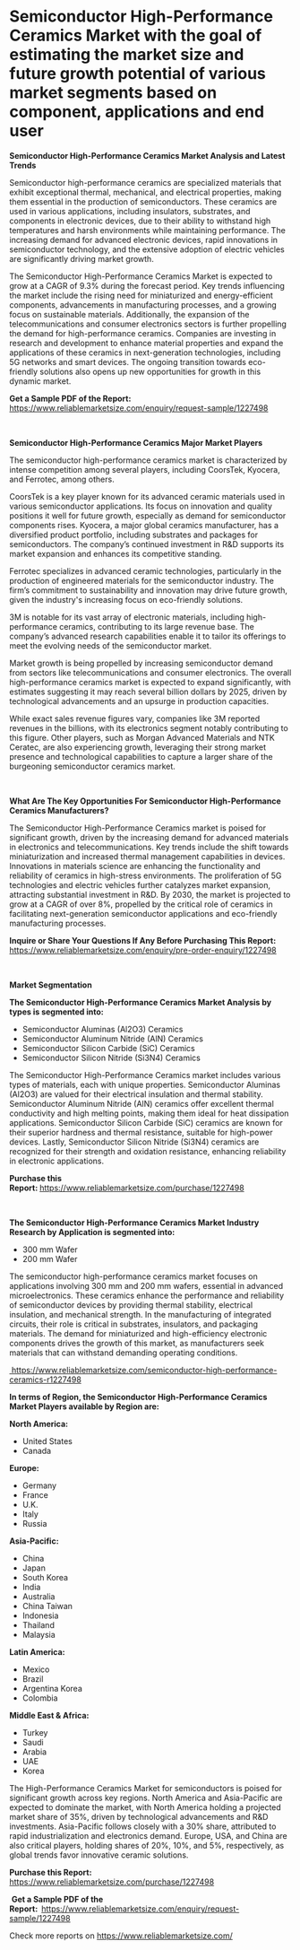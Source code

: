 <p><h1>Semiconductor High-Performance Ceramics Market with the goal of estimating the market size and future growth potential of various market segments based on component, applications and end user</h1></p><p><strong>Semiconductor High-Performance Ceramics Market Analysis and Latest Trends</strong></p>
<p><p>Semiconductor high-performance ceramics are specialized materials that exhibit exceptional thermal, mechanical, and electrical properties, making them essential in the production of semiconductors. These ceramics are used in various applications, including insulators, substrates, and components in electronic devices, due to their ability to withstand high temperatures and harsh environments while maintaining performance. The increasing demand for advanced electronic devices, rapid innovations in semiconductor technology, and the extensive adoption of electric vehicles are significantly driving market growth.</p><p>The Semiconductor High-Performance Ceramics Market is expected to grow at a CAGR of 9.3% during the forecast period. Key trends influencing the market include the rising need for miniaturized and energy-efficient components, advancements in manufacturing processes, and a growing focus on sustainable materials. Additionally, the expansion of the telecommunications and consumer electronics sectors is further propelling the demand for high-performance ceramics. Companies are investing in research and development to enhance material properties and expand the applications of these ceramics in next-generation technologies, including 5G networks and smart devices. The ongoing transition towards eco-friendly solutions also opens up new opportunities for growth in this dynamic market.</p></p>
<p><strong>Get a Sample PDF of the Report:&nbsp;</strong> <a href="https://www.reliablemarketsize.com/enquiry/request-sample/1227498?utm_campaign=3456&utm_medium=2&utm_source=Github&utm_content=ia&utm_term=06042025&utm_id=semiconductor-high-performance-ceramics">https://www.reliablemarketsize.com/enquiry/request-sample/1227498</a></p>
<p>&nbsp;</p>
<p><strong>Semiconductor High-Performance Ceramics Major Market Players</strong></p>
<p><p>The semiconductor high-performance ceramics market is characterized by intense competition among several players, including CoorsTek, Kyocera, and Ferrotec, among others. </p><p>CoorsTek is a key player known for its advanced ceramic materials used in various semiconductor applications. Its focus on innovation and quality positions it well for future growth, especially as demand for semiconductor components rises. Kyocera, a major global ceramics manufacturer, has a diversified product portfolio, including substrates and packages for semiconductors. The company’s continued investment in R&D supports its market expansion and enhances its competitive standing.</p><p>Ferrotec specializes in advanced ceramic technologies, particularly in the production of engineered materials for the semiconductor industry. The firm’s commitment to sustainability and innovation may drive future growth, given the industry's increasing focus on eco-friendly solutions.</p><p>3M is notable for its vast array of electronic materials, including high-performance ceramics, contributing to its large revenue base. The company’s advanced research capabilities enable it to tailor its offerings to meet the evolving needs of the semiconductor market.</p><p>Market growth is being propelled by increasing semiconductor demand from sectors like telecommunications and consumer electronics. The overall high-performance ceramics market is expected to expand significantly, with estimates suggesting it may reach several billion dollars by 2025, driven by technological advancements and an upsurge in production capacities.</p><p>While exact sales revenue figures vary, companies like 3M reported revenues in the billions, with its electronics segment notably contributing to this figure. Other players, such as Morgan Advanced Materials and NTK Ceratec, are also experiencing growth, leveraging their strong market presence and technological capabilities to capture a larger share of the burgeoning semiconductor ceramics market.</p></p>
<p>&nbsp;</p>
<p><strong>What Are The Key Opportunities For Semiconductor High-Performance Ceramics Manufacturers?</strong></p>
<p><p>The Semiconductor High-Performance Ceramics market is poised for significant growth, driven by the increasing demand for advanced materials in electronics and telecommunications. Key trends include the shift towards miniaturization and increased thermal management capabilities in devices. Innovations in materials science are enhancing the functionality and reliability of ceramics in high-stress environments. The proliferation of 5G technologies and electric vehicles further catalyzes market expansion, attracting substantial investment in R&D. By 2030, the market is projected to grow at a CAGR of over 8%, propelled by the critical role of ceramics in facilitating next-generation semiconductor applications and eco-friendly manufacturing processes.</p></p>
<p><strong>Inquire or Share Your Questions If Any Before Purchasing This Report:</strong> <a href="https://www.reliablemarketsize.com/enquiry/pre-order-enquiry/1227498?utm_campaign=3456&utm_medium=2&utm_source=Github&utm_content=ia&utm_term=06042025&utm_id=semiconductor-high-performance-ceramics">https://www.reliablemarketsize.com/enquiry/pre-order-enquiry/1227498</a></p>
<p>&nbsp;</p>
<p><strong>Market Segmentation</strong></p>
<p><strong>The Semiconductor High-Performance Ceramics Market Analysis by types is segmented into:</strong></p>
<p><ul><li>Semiconductor Aluminas (Al2O3) Ceramics</li><li>Semiconductor Aluminum Nitride (AlN) Ceramics</li><li>Semiconductor Silicon Carbide (SiC) Ceramics</li><li>Semiconductor Silicon Nitride (Si3N4) Ceramics</li></ul></p>
<p><p>The Semiconductor High-Performance Ceramics market includes various types of materials, each with unique properties. Semiconductor Aluminas (Al2O3) are valued for their electrical insulation and thermal stability. Semiconductor Aluminum Nitride (AlN) ceramics offer excellent thermal conductivity and high melting points, making them ideal for heat dissipation applications. Semiconductor Silicon Carbide (SiC) ceramics are known for their superior hardness and thermal resistance, suitable for high-power devices. Lastly, Semiconductor Silicon Nitride (Si3N4) ceramics are recognized for their strength and oxidation resistance, enhancing reliability in electronic applications.</p></p>
<p><strong>Purchase this Report:&nbsp;</strong><a href="https://www.reliablemarketsize.com/purchase/1227498?utm_campaign=3456&utm_medium=2&utm_source=Github&utm_content=ia&utm_term=06042025&utm_id=semiconductor-high-performance-ceramics">https://www.reliablemarketsize.com/purchase/1227498</a></p>
<p>&nbsp;</p>
<p><strong>The Semiconductor High-Performance Ceramics Market Industry Research by Application is segmented into:</strong></p>
<p><ul><li>300 mm Wafer</li><li>200 mm Wafer</li></ul></p>
<p><p>The semiconductor high-performance ceramics market focuses on applications involving 300 mm and 200 mm wafers, essential in advanced microelectronics. These ceramics enhance the performance and reliability of semiconductor devices by providing thermal stability, electrical insulation, and mechanical strength. In the manufacturing of integrated circuits, their role is critical in substrates, insulators, and packaging materials. The demand for miniaturized and high-efficiency electronic components drives the growth of this market, as manufacturers seek materials that can withstand demanding operating conditions.</p></p>
<p><a href="https://www.reliablemarketsize.com/semiconductor-high-performance-ceramics-r1227498?utm_campaign=3456&utm_medium=2&utm_source=Github&utm_content=ia&utm_term=06042025&utm_id=semiconductor-high-performance-ceramics">&nbsp;https://www.reliablemarketsize.com/semiconductor-high-performance-ceramics-r1227498</a></p>
<p><strong>In terms of Region, the Semiconductor High-Performance Ceramics Market Players available by Region are:</strong></p>
<p>
    <p> <strong> North America: </strong>
        <ul>
            <li>United States</li>
            <li>Canada</li>
        </ul>
        </p> 
    <p> <strong> Europe: </strong>
        <ul>
            <li>Germany</li>
            <li>France</li>
            <li>U.K.</li>
            <li>Italy</li>
            <li>Russia</li>
        </ul>
        </p> 
    <p> <strong> Asia-Pacific: </strong>
        <ul>
            <li>China</li>
            <li>Japan</li>
            <li>South Korea</li>
            <li>India</li>
            <li>Australia</li>
            <li>China Taiwan</li>
            <li>Indonesia</li>
            <li>Thailand</li>
            <li>Malaysia</li>
        </ul>
        </p> 
    <p> <strong> Latin America: </strong>
        <ul>
            <li>Mexico</li>
            <li>Brazil</li>
            <li>Argentina Korea</li>
            <li>Colombia</li>
        </ul>
        </p> 
    <p> <strong> Middle East & Africa: </strong>
        <ul>
            <li>Turkey</li>
            <li>Saudi</li>
            <li>Arabia</li>
            <li>UAE</li>
            <li>Korea</li>
        </ul>
    </p>
    </p>
<p><p>The High-Performance Ceramics Market for semiconductors is poised for significant growth across key regions. North America and Asia-Pacific are expected to dominate the market, with North America holding a projected market share of 35%, driven by technological advancements and R&D investments. Asia-Pacific follows closely with a 30% share, attributed to rapid industrialization and electronics demand. Europe, USA, and China are also critical players, holding shares of 20%, 10%, and 5%, respectively, as global trends favor innovative ceramic solutions.</p></p>
<p><strong>Purchase this Report: </strong><a href="https://www.reliablemarketsize.com/purchase/1227498?utm_campaign=3456&utm_medium=2&utm_source=Github&utm_content=ia&utm_term=06042025&utm_id=semiconductor-high-performance-ceramics">https://www.reliablemarketsize.com/purchase/1227498</a></p>
<p>&nbsp;<strong>Get a Sample PDF of the Report:&nbsp;&nbsp;</strong><a href="https://www.reliablemarketsize.com/enquiry/request-sample/1227498?utm_campaign=3456&utm_medium=2&utm_source=Github&utm_content=ia&utm_term=06042025&utm_id=semiconductor-high-performance-ceramics">https://www.reliablemarketsize.com/enquiry/request-sample/1227498</a></p>
<p><strong></strong></p>
<p>Check more reports on <a href="https://www.reliablemarketsize.com/?utm_campaign=3456&utm_medium=2&utm_source=Github&utm_content=ia&utm_term=06042025&utm_id=semiconductor-high-performance-ceramics">https://www.reliablemarketsize.com/</a></p>